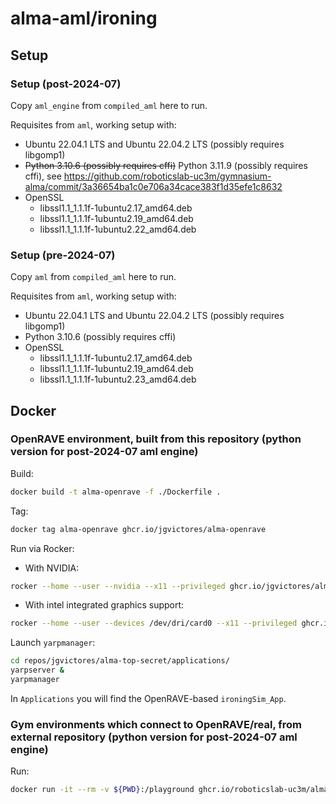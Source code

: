 # alma-aml/ironing

## Setup

### Setup (post-2024-07)

Copy `aml_engine` from `compiled_aml` here to run.

Requisites from `aml`, working setup with:
- Ubuntu 22.04.1 LTS and Ubuntu 22.04.2 LTS (possibly requires libgomp1)
- ~~Python 3.10.6 (possibly requires cffi)~~ Python 3.11.9 (possibly requires cffi), see <https://github.com/roboticslab-uc3m/gymnasium-alma/commit/3a36654ba1c0e706a34cace383f1d35efe1c8632>
- OpenSSL
  - libssl1.1_1.1.1f-1ubuntu2.17_amd64.deb
  - libssl1.1_1.1.1f-1ubuntu2.19_amd64.deb
  - libssl1.1_1.1.1f-1ubuntu2.22_amd64.deb

### Setup (pre-2024-07)

Copy `aml` from `compiled_aml` here to run.

Requisites from `aml`, working setup with:
- Ubuntu 22.04.1 LTS and Ubuntu 22.04.2 LTS (possibly requires libgomp1)
- Python 3.10.6 (possibly requires cffi)
- OpenSSL
  - libssl1.1_1.1.1f-1ubuntu2.17_amd64.deb
  - libssl1.1_1.1.1f-1ubuntu2.19_amd64.deb
  - libssl1.1_1.1.1f-1ubuntu2.23_amd64.deb

## Docker

### OpenRAVE environment, built from this repository (python version for post-2024-07 aml engine)

Build:

```bash
docker build -t alma-openrave -f ./Dockerfile .
```

Tag:

```bash
docker tag alma-openrave ghcr.io/jgvictores/alma-openrave
```

Run via Rocker:

- With NVIDIA:

```bash
rocker --home --user --nvidia --x11 --privileged ghcr.io/jgvictores/alma-openrave /bin/bash
```

- With intel integrated graphics support:


```bash
rocker --home --user --devices /dev/dri/card0 --x11 --privileged ghcr.io/jgvictores/alma-openrave /bin/bash
```

Launch `yarpmanager`:

```bash
cd repos/jgvictores/alma-top-secret/applications/
yarpserver &
yarpmanager
```

In `Applications` you will find the OpenRAVE-based `ironingSim_App`.

### Gym environments which connect to OpenRAVE/real, from external repository (python version for post-2024-07 aml engine)

Run:

```bash
docker run -it --rm -v ${PWD}:/playground ghcr.io/roboticslab-uc3m/alma-playground
```
